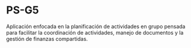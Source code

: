 # PS-G5
 Aplicación enfocada en la planificación de actividades en grupo pensada para facilitar la coordinación de actividades, manejo de documentos y la gestión de finanzas compartidas.
